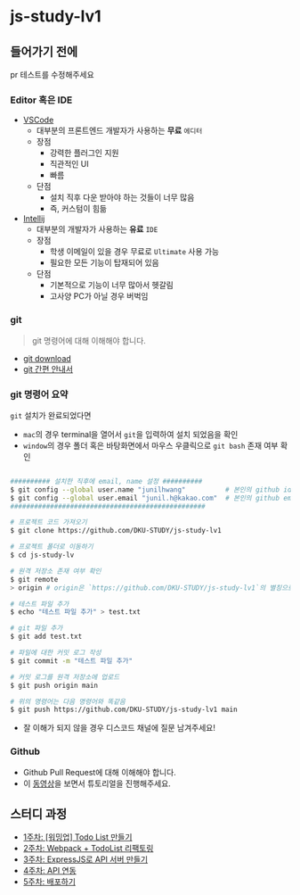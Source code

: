 # js-study-lv1

## 들어가기 전에

pr 테스트를 수정해주세요

### Editor 혹은 IDE

- [VSCode](https://code.visualstudio.com/)
  - 대부분의 프론트엔드 개발자가 사용하는 **무료** `에디터`
  - 장점
    - 강력한 플러그인 지원
    - 직관적인 UI
    - 빠름
  - 단점
    - 설치 직후 다운 받아야 하는 것들이 너무 많음
    - 즉, 커스텀이 힘듦
- [Intellij](https://www.jetbrains.com/ko-kr/idea/)
  - 대부분의 개발자가 사용하는 **유료** `IDE`
  - 장점
    - 학생 이메일이 있을 경우 무료로 `Ultimate` 사용 가능
    - 필요한 모든 기능이 탑재되어 있음
  - 단점
    - 기본적으로 기능이 너무 많아서 헷갈림
    - 고사양 PC가 아닐 경우 버벅임


### git

> git 명령어에 대해 이해해야 합니다.

- [git download](https://git-scm.com/)
- [git 간편 안내서](https://rogerdudler.github.io/git-guide/index.ko.html)
  
### git 명령어 요약

`git` 설치가 완료되었다면

- `mac`의 경우 terminal을 열어서 `git`을 입력하여 설치 되었음을 확인 
- `window`의 경우 폴더 혹은 바탕화면에서 마우스 우클릭으로 `git bash` 존재 여부 확인

```bash

########## 설치한 직후에 email, name 설정 ##########
$ git config --global user.name "junilhwang"          # 본인의 github id 입력
$ git config --global user.email "junil.h@kakao.com"  # 본인의 github email 입력
#################################################

# 프로젝트 코드 가져오기
$ git clone https://github.com/DKU-STUDY/js-study-lv1

# 프로젝트 폴더로 이동하기
$ cd js-study-lv

# 원격 저장소 존재 여부 확인
$ git remote  
> origin # origin은 `https://github.com/DKU-STUDY/js-study-lv1`의 별칭으로 등록된 원격 저장소

# 테스트 파일 추가 
$ echo "테스트 파일 추가" > test.txt

# git 파일 추가 
$ git add test.txt

# 파일에 대한 커밋 로그 작성
$ git commit -m "테스트 파일 추가"

# 커밋 로그를 원격 저장소에 업로드
$ git push origin main

# 위의 명령어는 다음 명령어와 똑같음
$ git push https://github.com/DKU-STUDY/js-study-lv1 main
```

* 잘 이해가 되지 않을 경우 디스코드 채널에 질문 남겨주세요!

### Github

- Github Pull Request에 대해 이해해야 합니다.
- 이 [동영상](https://youtu.be/pR5SNFyzdg8)을 보면서 튜토리얼을 진행해주세요.

## 스터디 과정 

- [1주차: [워밍업] Todo List 만들기](./step1)
- [2주차: Webpack + TodoList 리팩토링](./step2)
- [3주차: ExpressJS로 API 서버 만들기](./step3)
- [4주차: API 연동](./step4)
- [5주차: 배포하기](./step5)
